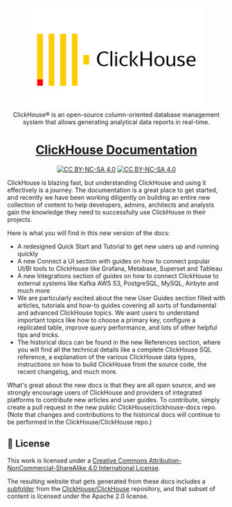 
<p align="center">
  <img src="https://github.com/ClickHouse/ClickHouse/raw/master/website/images/logo-400x240.png" alt="ClickHouse — open source distributed column-oriented DBMS"/>
  <br/>
  ClickHouse® is an open-source column-oriented database management system that allows generating analytical data reports in real-time.
</p>

<h1 align="center">
  <a href="https://clickhouse.com/docs/">
    ClickHouse Documentation
  </a>
</h1>

<span align="center">
  
[![CC BY-NC-SA 4.0][cc-by-nc-sa-shield]][cc-by-nc-sa]
[![CC BY-NC-SA 4.0][cc-by-nc-sa-image]][cc-by-nc-sa]

[cc-by-nc-sa]: http://creativecommons.org/licenses/by-nc-sa/4.0/
[cc-by-nc-sa-image]: https://licensebuttons.net/l/by-nc-sa/4.0/88x31.png
[cc-by-nc-sa-shield]: https://img.shields.io/badge/License-CC%20BY--NC--SA%204.0-lightgrey.svg

</span>

ClickHouse is blazing fast, but understanding ClickHouse and using it effectively is a journey. The documentation is a great place to get started, and recently we have been working diligently on building an entire new collection of content to help developers, admins, architects and analysts gain the knowledge they need to successfully use ClickHouse in their projects.

Here is what you will find in this new version of the docs:

- A redesigned Quick Start and Tutorial to get new users up and running quickly
- A new Connect a UI section with guides on how to connect popular UI/BI tools to ClickHouse like Grafana, Metabase, Superset and Tableau
- A new Integrations section of guides on how to connect ClickHouse to external systems like Kafka AWS S3, PostgreSQL, MySQL, Airbyte and much more
- We are particularly excited about the new User Guides section filled with articles, tutorials and how-to guides covering all sorts of fundamental and advanced ClickHouse topics. We want users to understand important topics like how to choose a primary key, configure a replicated table, improve query performance, and lots of other helpful tips and tricks.
- The historical docs can be found in the new References section, where you will find all the technical details like a complete ClickHouse SQL reference, a explanation of the various ClickHouse data types, instructions on how to build ClickHouse from the source code, the recent changelog, and much more.

What's great about the new docs is that they are all open source, and we strongly encourage users of ClickHouse and providers of integrated platforms to contribute new articles and user guides. To contribute, simply create a pull request in the new public ClickHouse/clickhouse-docs repo. (Note that changes and contributions to the historical docs will continue to be performed in the ClickHouse/ClickHouse repo.)


## 📄 License

This work is licensed under a [Creative Commons Attribution-NonCommercial-ShareAlike 4.0 International License][cc-by-nc-sa].

The resulting website that gets generated from these docs includes a [subfolder](https://github.com/ClickHouse/ClickHouse/tree/master/docs) from the [ClickHouse/ClickHouse](https://github.com/ClickHouse/ClickHouse) repository, and that subset of content is licensed under the Apache 2.0 license.
